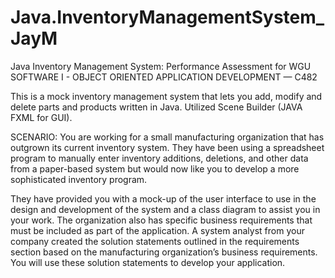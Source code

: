 # Java.InventoryManagementSystem_JayM
Java Inventory Management System: Performance Assessment for WGU SOFTWARE I - OBJECT ORIENTED APPLICATION DEVELOPMENT — C482

This is a mock inventory management system that lets you add, modify and delete parts and products written in Java. Utilized Scene Builder (JAVA FXML for GUI).

SCENARIO:
You are working for a small manufacturing organization that has outgrown its current inventory system. They have been using a spreadsheet program to
manually enter inventory additions, deletions, and other data from a paper-based system but would now like you to develop a more sophisticated inventory program.

They have provided you with a mock-up of the user interface to use in the design and development of the system and a class diagram to assist
you in your work. The organization also has specific business requirements that must be included as part of the application. A system
analyst from your company created the solution statements outlined in the requirements section based on the manufacturing organization’s business requirements. You will use
these solution statements to develop your application.
